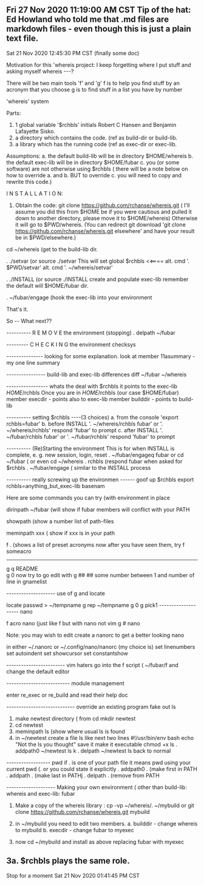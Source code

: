Fri 27 Nov 2020 11:19:00 AM CST
Tip of the hat: Ed Howland who told me that .md files are markdowh
files - even though this is just a plain text file.
----------------------------------------------------------------

Sat 21 Nov 2020 12:45:30 PM CST     (finally some doc)

Motivation for this 'whereis project: I keep forgetting where I put
stuff and asking myself   whereis ---?

There will be two main tools  'f' and 'g'
f  is to help you find stuff by an acronym that you choose
g  is to find stuff in a list you have by number

'whereis' system

Parts:
1. 1 global variable '$rchbls' initials Robert C Hansen and
Benjamin Lafayette Sisko.
2. a directory which contains the code. (ref as build-dir or build-lib.
3. a library which has the running code (ref as exec-dir or exec-lib.

Assumptions:
 a. the default build-lib will be in directory   $HOME/whereis
 b. the default exec-lib will be in directory    $HOME/fubar
 c. you (or some software) are not otherwise using $rchbls
( there will be a note below on how to override a. and b.  BUT
  to override c. you will need to copy and rewrite this code.)

I N S T A L L A T I O N:

1. Obtain the code:   git clone https://github.com/rchanse/whereis.git
( I'll assume you did this from $HOME be if you were cautious and
pulled it down to another directory, please move it to  $HOME/whereis)
Otherwise it will go to $PWD/whereis.  (You can redirect git download
'git clone https://github.com/rchanse/whereis.git elsewhere' and have
your result be in $PWD/elsewhere.)

cd ~/whereis            (get to the build-lib dir.

. ./setvar              (or  source ./setvar
                        This will set global $rchbls  <<====
                        alt. cmd   '. $PWD/setvar'
                        alt. cmd   '. ~/whereis/setvar'

. ./INSTALL            (or   source ./INSTALL
                        create and populate exec-lib
                        remember the default will  $HOME/fubar dir.

. ~/fubar/engage        (hook the exec-lib into your environment

That's it.

So -- What next??

---------- R E M O V E  the environment (stopping)
. delpath ~/fubar

--------- C H E C K I N G the environment
checksys

--------------- looking for some explanation.
look at member 11asummary - my one line summary

---------------- build-lib and exec-lib differences
diff ~/fubar ~/whereis

----------------- whats the deal with $rchbls
it points to the exec-lib  $HOME/$rchbls
Once you are in $HOME/$rchbls  (our case  $HOME/fubar)
member execdir - points also to exec-lib
member builddir - points to build-lib

---------- setting $rchbls ----(3 choices)
a. from the console    'export rchbls=fubar'
b. before INSTALL     '. ~/whereis/rchbls fubar'           or
                      '. ~/whereis/rchbls'    respond 'fubar' to prompt
c. after INSTALL      '. ~/fubar/rchbls fubar'             or
                      '. ~/fubar/rchbls'      respond 'fubar' to prompt

---------- (Re)Starting the environment
This is for when INSTALL is complete, e. g. new session, login, reset
. ~/fubar/engageq fubar
or
cd ~/fubar     ( or even cd ~/whereis
. rchbls                       (respond fubar when asked for $rchbls
. ~/fubar/engage               ( similar to the INSTALL process

---------- really screwing up the environmen ------
goof up  $rchbls        export rchbls=anything_but_exec-lib basenam



Here are some commands you can try (with environment in place

dirinpath ~/fubar                 (will show if fubar members will
                                   conflict with your PATH

showpath                          (show a number list of path-files

meminpath xxx                     ( show if xxx is in your path
     
f .                                (shows a list of preset acronyms
now after you have seen them, try f someacro

-----------------
g q README                       
g 0
now try to go edit with g ##    ## some number between 1 and number
of line in gnamelist

-------------------- use of g and locate

locate passwd > ~/tempname
g rep ~/tempname
g 0
g  pick1
-------------------- nano

f acro nano                        (just like f but with nano not vim
g # nano

Note: you may wish to edit create a nanorc to get a better looking nano

in either  ~/.nanorc         or  ~/.config/nano/nanorc
(my choice is)
set linenumbers
set autoindent
set showcursor
set constantshow

------------------------ vim haters 
go into the f script ( ~/fubar/f  and change the default editor 

-------------------------- module management

enter  re_exec  or re_build   and read their help doc

---------------------------- override an existing program 
  fake out ls
1. make newtest directory     ( from cd    mkdir newtest
2. cd newtest
3. meminpath ls                  (show where usual ls is found
4. in ~/newtest  create a file ls like next two lines
#!/usr/bin/env bash
echo "Not the ls you thought"
save it
make it executable   chmod +x ls
. addpath0 ~/newtest
ls                           k
. delpath ~/newtest
ls                    back to normal

------------------ pwd
if . is one of your path file it means pwd
using your current pwd  (.   or you could state it explicitly
. addpath0 .               (make first in PATH
. addpath  .               (make last in PATHj
. delpath .                (remove from PATH


-------------------- Making your own environment ( other than
build-lib: whereis  and  exec-lib: fubar

1. Make a copy of the whereis library :  cp -vp ~/whereis/. ~/mybuild
   or   git clone https://github.com/rchanse/whereis.git  mybuild

2. in ~/mybuild you need to edit two members.
    a. builddir - change whereis to mybuild
    b. execdir  - change fubar to myexec

3. now  cd ~/mybuild and install as above replacing fubar with myexec

3a. $rchbls plays the same role.
--------------------------------------



Stop for a moment  Sat 21 Nov 2020 01:41:45 PM CST



